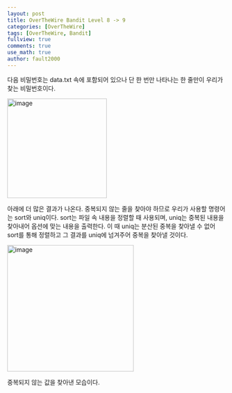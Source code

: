 ```yaml
---
layout: post
title: OverTheWire Bandit Level 8 -> 9
categories: [OverTheWire]
tags: [OverTheWire, Bandit]
fullview: true
comments: true
use_math: true
author: fault2000
---
```


다음 비밀번호는 data.txt 속에 포함되어 있으나 단 한 번만 나타나는 한 줄만이 우리가 찾는 비밀번호이다.  

<img width="229" alt="image" src="https://user-images.githubusercontent.com/73513005/190835745-051bfbf5-9d65-4d14-98f5-d468c3885a62.png">

아래에 더 많은 결과가 나온다. 중복되지 않는 줄을 찾아야 하므로 우리가 사용할 명령어는 sort와 uniq이다. sort는 파일 속 내용을 정렬할 때 사용되며, uniq는 중복된 내용을 찾아내어 옵션에 맞는 내용을 출력한다. 이 때 uniq는 분산된 중복을 찾아낼 수 없어 sort를 통해 정렬하고 그 결과를 uniq에 넘겨주어 중복을 찾아낼 것이다.  

<img width="291" alt="image" src="https://user-images.githubusercontent.com/73513005/190836335-06ee9d4d-01e4-4bf3-b806-79b08a183baa.png">

중복되지 않는 값을 찾아낸 모습이다.